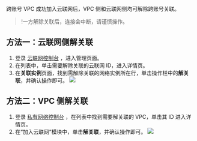 跨账号 VPC 成功加入云联网后，VPC 侧和云联网侧均可解除跨账号关联。
>!一方解除关联后，连接会中断，请谨慎操作。
>

## 方法一：云联网侧解关联
1. 登录 [云联网控制台](https://console.cloud.tencent.com/vpc/ccn) ，进入管理页面。 
2. 在列表中，单击需要解除关联的云联网 ID，进入详情页。 
3. 在**关联实例**页面，找到需解除关联的网络实例所在行，单击操作栏中的**解关联**，并确认操作即可。
![](https://main.qcloudimg.com/raw/64af5eec140acbd9757f144c3c91b195.png)

## 方法二：VPC 侧解关联
1. 登录 [私有网络控制台](https://console.cloud.tencent.com/vpc/vpc?rid=1) ，在列表中找到需要解关联的 VPC，单击其 ID 进入详情页。 
2. 在“加入云联网”模块中，单击**解关联**，并确认操作即可。 
![](https://main.qcloudimg.com/raw/085b268826cedcb1e2abb6246c89dec9.png)


